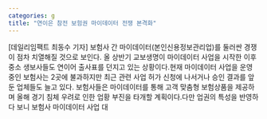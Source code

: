 ```yaml
---
categories: g
title: "연이은 참전 보험권 마이데이터 전쟁 본격화"
---
```

[데일리임팩트 최동수 기자] 보험사 간 마이데이터(본인신용정보관리업)를 둘러싼 경쟁이 점차 치열해질 것으로 보인다. 올 상반기 교보생명이 마이데이터 사업을 시작한 이후 중소 생보사들도 연이어 출사표를 던지고 있는 상황이다.현재 마이데이터 사업을 운영 중인 보험사는 2곳에 불과하지만 최근 관련 사업 허가 신청에 나서거나 승인 결과를 앞둔 업체들도 늘고 있다. 보험사들은 마이데이터를 통해 고객 맞춤형 보험상품을 제공하며 올해 경기 침체 우려로 인한 업황 부진을 타개할 계획이다.다만 업권의 특성을 반영하다 보니 보험사 마이데이터 사업 대